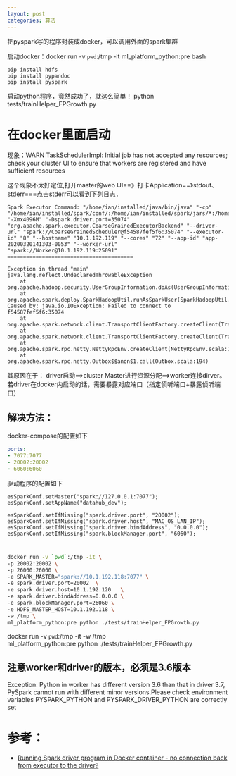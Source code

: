 ```yaml
---
layout: post
categories: 算法
---
```


把pyspark写的程序封装成docker，可以调用外面的spark集群

启动docker：docker run -v `pwd`:/tmp -it ml_platform_python:pre bash
```
pip install hdfs
pip install pypandoc
pip install pyspark
```

启动python程序，竟然成功了，就这么简单！
python tests/trainHelper_FPGrowth.py


# 在docker里面启动
现象：WARN TaskSchedulerImpl: Initial job has not accepted any resources; check your cluster UI to ensure that workers are registered and have sufficient resources

这个现象不太好定位,打开master的web UI==》打卡Application==》stdout、stderr===点击stderr可以看到下列日志，
```
Spark Executor Command: "/home/ian/installed/java/bin/java" "-cp" "/home/ian/installed/spark/conf/:/home/ian/installed/spark/jars/*:/home/ian/installed/hadoop/etc/hadoop/" "-Xmx4096M" "-Dspark.driver.port=35074" "org.apache.spark.executor.CoarseGrainedExecutorBackend" "--driver-url" "spark://CoarseGrainedScheduler@f54587fef5f6:35074" "--executor-id" "8" "--hostname" "10.1.192.119" "--cores" "72" "--app-id" "app-20200320141303-0053" "--worker-url" "spark://Worker@10.1.192.119:25091"
========================================

Exception in thread "main" java.lang.reflect.UndeclaredThrowableException
	at org.apache.hadoop.security.UserGroupInformation.doAs(UserGroupInformation.java:1713)
	at org.apache.spark.deploy.SparkHadoopUtil.runAsSparkUser(SparkHadoopUtil.scala:64)
Caused by: java.io.IOException: Failed to connect to f54587fef5f6:35074
	at org.apache.spark.network.client.TransportClientFactory.createClient(TransportClientFactory.java:245)
	at org.apache.spark.network.client.TransportClientFactory.createClient(TransportClientFactory.java:187)
	at org.apache.spark.rpc.netty.NettyRpcEnv.createClient(NettyRpcEnv.scala:198)
	at org.apache.spark.rpc.netty.Outbox$$anon$1.call(Outbox.scala:194)
```

其原因在于：
driver启动==>cluster Master进行资源分配==>worker连接dirver。若driver在docker内启动的话，需要暴露对应端口（指定侦听端口+暴露侦听端口）

## 解决方法：


docker-compose的配置如下
```yaml
ports:
- 7077:7077
- 20002:20002
- 6060:6060
```
驱动程序的配置如下
```
esSparkConf.setMaster("spark://127.0.0.1:7077");
esSparkConf.setAppName("datahub_dev");

esSparkConf.setIfMissing("spark.driver.port", "20002");
esSparkConf.setIfMissing("spark.driver.host", "MAC_OS_LAN_IP");
esSparkConf.setIfMissing("spark.driver.bindAddress", "0.0.0.0");
esSparkConf.setIfMissing("spark.blockManager.port", "6060");
```
#
```bash
docker run -v `pwd`:/tmp -it \
-p 20002:20002 \
-p 26060:26060 \
-e SPARK_MASTER="spark://10.1.192.118:7077" \
-e spark.driver.port=20002  \
-e spark.driver.host=10.1.192.120   \
-e spark.driver.bindAddress=0.0.0.0 \
-e spark.blockManager.port=26060 \
-e HDFS_MASTER_HOST=10.1.192.118 \
-w /tmp \
ml_platform_python:pre python ./tests/trainHelper_FPGrowth.py
```
docker run -v `pwd`:/tmp -it -w /tmp \
ml_platform_python:pre python ./tests/trainHelper_FPGrowth.py

## 注意worker和driver的版本，必须是3.6版本
Exception: Python in worker has different version 3.6 than that in driver 3.7, PySpark cannot run with different minor versions.Please check environment variables PYSPARK_PYTHON and PYSPARK_DRIVER_PYTHON are correctly set


# 参考：
- [Running Spark driver program in Docker container - no connection back from executor to the driver?](https://stackoverflow.com/questions/45489248/running-spark-driver-program-in-docker-container-no-connection-back-from-execu)